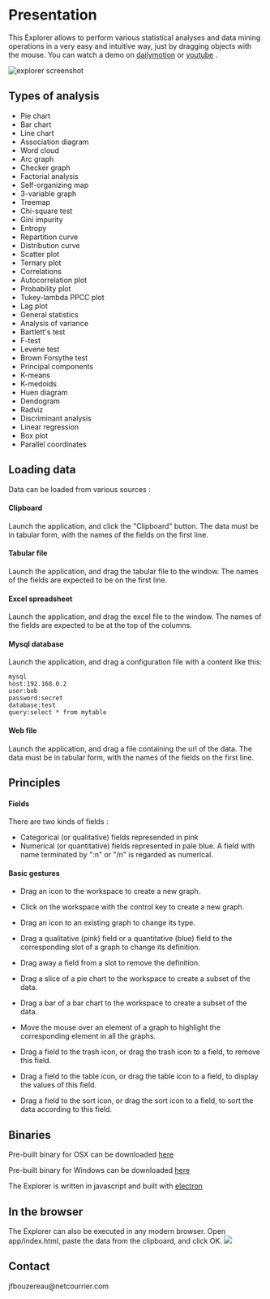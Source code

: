 # Presentation

This Explorer allows to perform various statistical analyses and data mining operations in a very easy and intuitive way, just by dragging objects with the mouse. You can watch a demo on [dailymotion](http://www.dailymotion.com/video/x39lwif_data-explorer-demo_tech) or [youtube](https://youtu.be/S0pAdZcNnj4) .

![explorer screenshot](http://jfbouzereau.free.fr/explorer/explorer.png)

## Types of analysis
* Pie chart
* Bar chart
* Line chart
* Association diagram
* Word cloud
* Arc graph
* Checker graph
* Factorial analysis
* Self-organizing map
* 3-variable graph
* Treemap
* Chi-square test
* Gini impurity
* Entropy
* Repartition curve
* Distribution curve
* Scatter plot
* Ternary plot
* Correlations
* Autocorrelation plot
* Probability plot
* Tukey-lambda PPCC plot
* Lag plot
* General statistics
* Analysis of variance
* Bartlett's test
* F-test
* Levene test
* Brown Forsythe test
* Principal components
* K-means
* K-medoids
* Huen diagram
* Dendogram
* Radviz
* Discriminant analysis
* Linear regression
* Box plot
* Parallel coordinates

## Loading data

Data can be loaded from various sources :

#### Clipboard

Launch the application, and click the "Clipboard" button. The data must be in tabular form, with the names of the fields on the first line.

#### Tabular file

Launch the application, and drag the tabular file to the window. The names of the fields are expected to be on the first line.

#### Excel spreadsheet

Launch the application, and drag the excel file to the window. The names of the fields are expected to be at the top of the columns.

#### Mysql database

Launch the application, and drag a configuration file with a content like this:

```
mysql
host:192.168.0.2
user:bob
password:secret
database:test
query:select * from mytable
```

#### Web file

Launch the application, and drag a file containing the url of the data.
The data must be in tabular form, with the names of the fields on the
first line.

## Principles

#### Fields

There are two kinds of fields :

* Categorical (or qualitative) fields represended in pink
* Numerical (or quantitative) fields represented in pale blue. A field with name terminated by ":n" or "/n" is regarded as numerical.

#### Basic gestures

* Drag an icon to the workspace to create a new graph.

* Click on the workspace with the control key to create a new graph.

* Drag an icon to an existing graph to change its type.

* Drag a qualitative (pink) field or a quantitative (blue) field to the corresponding slot of a graph to change its definition.

* Drag away a field from a slot to remove the definition.

* Drag a slice of a pie chart to the workspace to create a subset of the data.

* Drag a bar of a bar chart to the workspace to create a subset of the data.

* Move the mouse over an element of a graph to highlight the corresponding element in all the graphs.

* Drag a field to the trash icon, or drag the trash icon to a field, to remove this field.

* Drag a field to the table icon, or drag the table icon to a field, to display the values of this field.

* Drag a field to the sort icon, or drag the sort icon to a field, to sort the data according to this field.

## Binaries

Pre-built binary for OSX can be downloaded [here](http://jfbouzereau.free.fr/explorer/explorer.zip)

Pre-built binary for Windows can be downloaded [here](http://jfbouzereau.free.fr/explorer/explorer-ms.zip)

The Explorer is written in javascript and built with [electron](http://electron.atom.io)

## In the browser

The Explorer can also be executed in any modern browser. Open app/index.html, 
paste the data from the clipboard, and click OK.
![](http://88.162.232.107/explorer.jpg)

## Contact

jfbouzereau&#064;netcourrier.com

